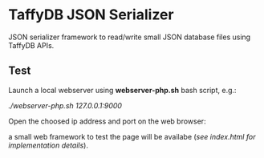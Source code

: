 # TaffyDB JSON Serializer

JSON serializer framework to read/write small JSON database files using TaffyDB APIs.

## Test

Launch a local webserver using **webserver-php.sh** bash script, e.g.:

*./webserver-php.sh 127.0.0.1:9000*

Open the choosed ip address and port on the web browser:

a small web framework to test the page will be availabe (*see index.html for implementation details*).


